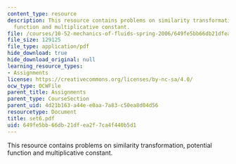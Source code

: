 ```yaml
---
content_type: resource
description: This resource contains problems on similarity transformation, potential
  function and multiplicative constant.
file: /courses/10-52-mechanics-of-fluids-spring-2006/649fe5bb66db21dfea2f7ca4f440b5d1_set6.pdf
file_size: 129125
file_type: application/pdf
hide_download: true
hide_download_original: null
learning_resource_types:
- Assignments
license: https://creativecommons.org/licenses/by-nc-sa/4.0/
ocw_type: OCWFile
parent_title: Assignments
parent_type: CourseSection
parent_uid: 4d21b163-a44e-e0aa-7a83-c50ea8d04d56
resourcetype: Document
title: set6.pdf
uid: 649fe5bb-66db-21df-ea2f-7ca4f440b5d1
---
```

This resource contains problems on similarity transformation, potential function and multiplicative constant.